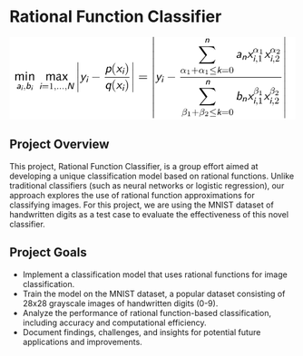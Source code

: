 # Rational Function Classifier
![Uni Logo](./assets/images/imp_eqn.png)

## Project Overview
This project, Rational Function Classifier, is a group effort aimed at developing a unique classification model based on rational functions. Unlike traditional classifiers (such as neural networks or logistic regression), our approach explores the use of rational function approximations for classifying images. For this project, we are using the MNIST dataset of handwritten digits as a test case to evaluate the effectiveness of this novel classifier.

## Project Goals
- Implement a classification model that uses rational functions for image classification.
- Train the model on the MNIST dataset, a popular dataset consisting of 28x28 grayscale images of handwritten digits (0-9).
- Analyze the performance of rational function-based classification, including accuracy and computational efficiency.
- Document findings, challenges, and insights for potential future applications and improvements.